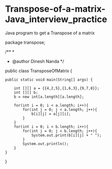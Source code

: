 # Transpose-of-a-matrix-Java_interview_practice
Java program to get a Transpose of a matrix

package transpose;

/**
 *
 * @author Dinesh Nanda
 */

public class TransposeOfMatrix {

    public static void main(String[] args) {
        
        int [][] a = {{4,2,5},{1,6,3},{9,7,8}};
        int [][] b;
        b = new int[a.length][a.length];
        
        for(int i = 0; i < a.length; i++){
            for(int j = 0; j < a.length; j++){
                b[i][j] = a[j][i];
            }
        }
        for(int i = 0; i < b.length; i++){
            for(int j = 0; j < b.length; j++){
                System.out.print(b[i][j] + " ");
            }
            System.out.println();
        }
    }
}
